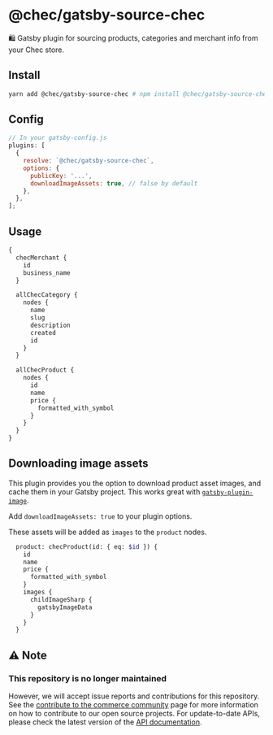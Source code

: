 # @chec/gatsby-source-chec

🛍 Gatsby plugin for sourcing products, categories and merchant info from your Chec store.


## Install

```bash
yarn add @chec/gatsby-source-chec # npm install @chec/gatsby-source-chec
```

## Config

```js
// In your gatsby-config.js
plugins: [
  {
    resolve: `@chec/gatsby-source-chec`,
    options: {
      publicKey: '...',
      downloadImageAssets: true, // false by default
    },
  },
];
```

## Usage

```graphql
{
  checMerchant {
    id
    business_name
  }

  allChecCategory {
    nodes {
      name
      slug
      description
      created
      id
    }
  }

  allChecProduct {
    nodes {
      id
      name
      price {
        formatted_with_symbol
      }
    }
  }
}
```

## Downloading image assets

This plugin provides you the option to download product asset images, and cache them in your Gatsby project. This works great with [`gatsby-plugin-image`](https://www.gatsbyjs.com/plugins/gatsby-plugin-image/).

Add `downloadImageAssets: true` to your plugin options.

These assets will be added as `images` to the `product` nodes.


```graphql
  product: checProduct(id: { eq: $id }) {
    id
    name
    price {
      formatted_with_symbol
    }
    images {
      childImageSharp {
        gatsbyImageData
      }
    }
  }
```

## ⚠️ Note

### This repository is no longer maintained
However, we will accept issue reports and contributions for this repository. See the [contribute to the commerce community](https://commercejs.com/docs/community/contribute) page for more information on how to contribute to our open source projects. For update-to-date APIs, please check the latest version of the [API documentation](https://commercejs.com/docs/api/).
